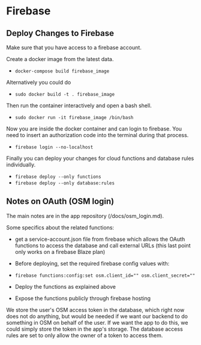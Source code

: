 # Firebase

## Deploy Changes to Firebase
Make sure that you have access to a firebase account.

Create a docker image from the latest data.
* `docker-compose build firebase_image`

Alternatively you could do
* `sudo docker build -t . firebase_image`

Then run the container interactively and open a bash shell.
* `sudo docker run -it firebase_image /bin/bash`

Now you are inside the docker container and can login to firebase. You need to insert an authorization code into the terminal during that process.
* `firebase login --no-localhost`

Finally you can deploy your changes for cloud functions and database rules individually.
* `firebase deploy --only functions`
* `firebase deploy --only database:rules`

## Notes on OAuth (OSM login)

The main notes are in the app repository (/docs/osm_login.md).

Some specifics about the related functions:
 - get a service-account.json file from firebase which allows the OAuth functions to access the database and call
   external URLs (this last point only works on a firebase Blaze plan)
- Before deploying, set the required firebase config values with:
- `firebase functions:config:set osm.client_id="" osm.client_secret=""`
- Deploy the functions as explained above

- Expose the functions publicly through firebase hosting


We store the user's OSM access token in the database, which right now does not do anything, but would be needed if we
want our backend to do something in OSM on behalf of the user. If we want the app to do this, we could simply store the
token in the app's storage. The database access rules are set to only allow the owner of a token to access them.
